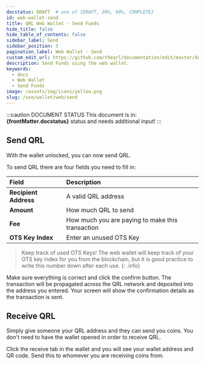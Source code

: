 ```yaml
---
docstatus: DRAFT  # one of {DRAFT, 30%, 90%, COMPLETE}
id: web-wallet-send
title: QRL Web Wallet - Send Funds
hide_title: false
hide_table_of_contents: false
sidebar_label: Send 
sidebar_position: 5
pagination_label: Web Wallet - Send
custom_edit_url: https://github.com/theqrl/documentation/edit/master/docs/basics/what-is-qrl.md
description: Send Funds using the web wallet.
keywords:
  - docs
  - Web Wallet
  - Send Funds
image: /assets/img/icons/yellow.png
slug: /use/wallet/web/send
---
```



:::caution DOCUMENT STATUS 
<span>This document is in: <b>{frontMatter.docstatus}</b> status and needs additional input!</span>
:::


## Send QRL

With the wallet unlocked, you can now send QRL.


To send QRL there are four fields you need to fill in:

| Field |  Description  |
|:-----|:--| 
| **Recipient Address** | A valid QRL address |
| **Amount** | How much QRL to send |
| **Fee** | How much you are paying to make this transaction |
| **OTS Key Index** | Enter an unused OTS Key |

> Keep track of used OTS Keys! The web wallet will keep track of your OTS key index for you from the blockchain, but it is good practice to write this number down after each use.
{: .info}


Make sure everything is correct and click the confirm button. The transaction will be propagated across the QRL network and deposited into the address you entered. Your screen will show the confirmation details as the transaction is sent. 
 
## Receive QRL

Simply give someone your QRL address and they can send you coins. You don't need to have the wallet opened in order to receive QRL.

Click the receive tab in the wallet and you will see your wallet address and QR code. Send this to whomever you are receiving coins from.

